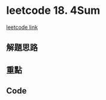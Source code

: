 # leetcode 18. 4Sum

[leetcode link](https://leetcode.com/problems/4sum/)

## 解題思路

## 重點

## Code

```typescript

```
